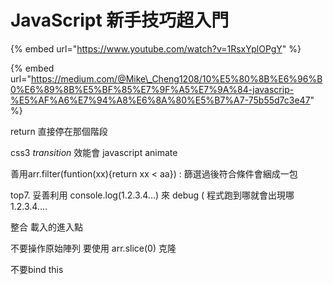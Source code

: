 # JavaScript 新手技巧超入門

{% embed url="https://www.youtube.com/watch?v=1RsxYplOPgY" %}

{% embed url="https://medium.com/@Mike\_Cheng1208/10%E5%80%8B%E6%96%B0%E6%89%8B%E5%BF%85%E7%9F%A5%E7%9A%84-javascrip-%E5%AF%A6%E7%94%A8%E6%8A%80%E5%B7%A7-75b55d7c3e47" %}

return 直接停在那個階段

css3  _transition_  效能會 javascript animate

善用arr.filter\(funtion\(xx\){return xx &lt; aa}\) : 篩選過後符合條件會綑成一包

top7. 妥善利用 console.log\(1.2.3.4...\) 來 debug \( 程式跑到哪就會出現哪 1.2.3.4....

整合  載入的進入點

不要操作原始陣列 要使用 arr.slice\(0\)  克隆

不要bind this












